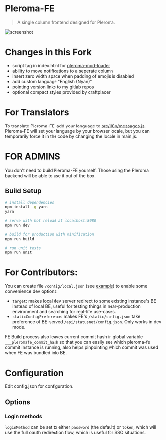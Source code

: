 # Pleroma-FE 

> A single column frontend designed for Pleroma.

![screenshot](/uploads/796c5ecf985ed1e2b0943ee0df131ed0/DJVqSJ0.png)

# Changes in this Fork

* script tag in index.html for [pleroma-mod-loader](https://git.pleroma.social/absturztaube/pleroma-mod-loader)
* ability to move notifications to a seperate column
* insert zero width space when padding of emojis is disabled
* add custom language "English (Nyan)"
* pointing version links to my gitlab repos
* optional compact styles provided by craftplacer

# For Translators

To translate Pleroma-FE, add your language to [src/i18n/messages.js](https://git.pleroma.social/pleroma/pleroma-fe/blob/develop/src/i18n/messages.js). Pleroma-FE will set your language by your browser locale, but you can temporarily force it in the code by changing the locale in main.js.

# FOR ADMINS

You don't need to build Pleroma-FE yourself. Those using the Pleroma backend will be able to use it out of the box.

## Build Setup

``` bash
# install dependencies
npm install -g yarn
yarn

# serve with hot reload at localhost:8080
npm run dev

# build for production with minification
npm run build

# run unit tests
npm run unit
```

# For Contributors:

You can create file `/config/local.json` (see [example](https://git.pleroma.social/pleroma/pleroma-fe/blob/develop/config/local.example.json)) to enable some convenience dev options:

* `target`: makes local dev server redirect to some existing instance's BE instead of local BE, useful for testing things in near-production environment and searching for real-life use-cases.
* `staticConfigPreference`: makes FE's `/static/config.json` take preference of BE-served `/api/statusnet/config.json`. Only works in dev mode.

FE Build process also leaves current commit hash in global variable `___pleromafe_commit_hash` so that you can easily see which pleroma-fe commit instance is running, also helps pinpointing which commit was used when FE was bundled into BE.

# Configuration

Edit config.json for configuration.

## Options

### Login methods

```loginMethod``` can be set to either ```password``` (the default) or ```token```, which will use the full oauth redirection flow, which is useful for SSO situations.
